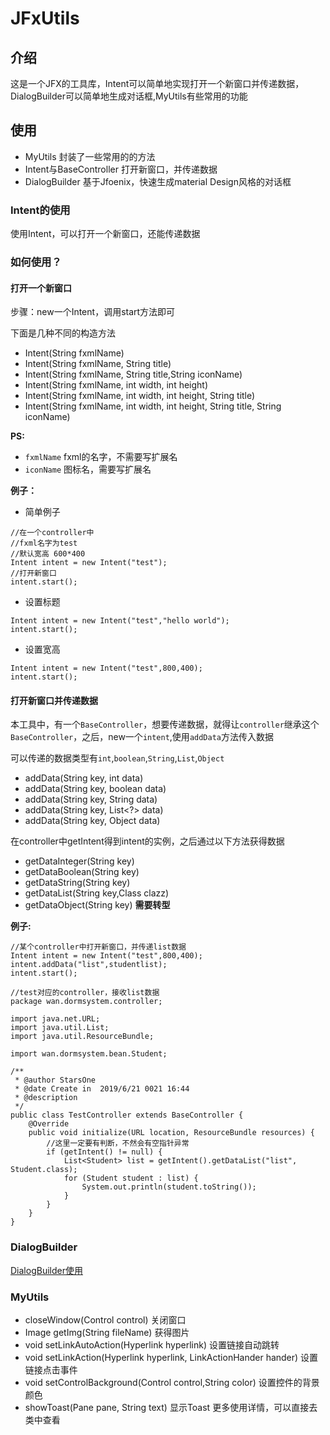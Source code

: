 # JFxUtils
## 介绍
这是一个JFX的工具库，Intent可以简单地实现打开一个新窗口并传递数据，DialogBuilder可以简单地生成对话框,MyUtils有些常用的功能
## 使用
- MyUtils 封装了一些常用的的方法
- Intent与BaseController 打开新窗口，并传递数据
- DialogBuilder 基于Jfoenix，快速生成material Design风格的对话框
### Intent的使用
使用Intent，可以打开一个新窗口，还能传递数据
### 如何使用？
#### 打开一个新窗口
步骤：new一个Intent，调用start方法即可

下面是几种不同的构造方法

- Intent(String fxmlName)
- Intent(String fxmlName, String title)
- Intent(String fxmlName, String title,String iconName) 
- Intent(String fxmlName, int width, int height)
- Intent(String fxmlName, int width, int height, String title)
- Intent(String fxmlName, int width, int height, String title, String iconName)
 
**PS:**
- `fxmlName` fxml的名字，不需要写扩展名	
- `iconName` 图标名，需要写扩展名

**例子：**
- 简单例子
```
//在一个controller中
//fxml名字为test
//默认宽高 600*400 
Intent intent = new Intent("test");
//打开新窗口
intent.start();
```
- 设置标题
```
Intent intent = new Intent("test","hello world");
intent.start();
```
- 设置宽高
```
Intent intent = new Intent("test",800,400);
intent.start();
```

#### 打开新窗口并传递数据
本工具中，有一个`BaseController`，想要传递数据，就得让`controller`继承这个`BaseController`，之后，new一个`intent`,使用`addData`方法传入数据

可以传递的数据类型有`int`,`boolean`,`String`,`List`,`Object`
- addData(String key, int data)
- addData(String key, boolean data)
- addData(String key, String data)
- addData(String key, List<?> data)
- addData(String key, Object data)

在controller中getIntent得到intent的实例，之后通过以下方法获得数据
- getDataInteger(String key)
- getDataBoolean(String key)
- getDataString(String key)
- getDataList(String key,Class<T> clazz)
- getDataObject(String key) **需要转型**

**例子:**
```
//某个controller中打开新窗口，并传递list数据
Intent intent = new Intent("test",800,400);
intent.addData("list",studentlist);
intent.start();

//test对应的controller，接收list数据
package wan.dormsystem.controller;

import java.net.URL;
import java.util.List;
import java.util.ResourceBundle;

import wan.dormsystem.bean.Student;

/**
 * @author StarsOne
 * @date Create in  2019/6/21 0021 16:44
 * @description
 */
public class TestController extends BaseController {
    @Override
    public void initialize(URL location, ResourceBundle resources) {
		//这里一定要有判断，不然会有空指针异常
        if (getIntent() != null) {
            List<Student> list = getIntent().getDataList("list", Student.class);
            for (Student student : list) {
                System.out.println(student.toString());
            }
        }
    }
}
```
### DialogBuilder
[DialogBuilder使用](https://www.cnblogs.com/kexing/p/10989323.html)
### MyUtils
- closeWindow(Control control) 关闭窗口
- Image getImg(String fileName) 获得图片
- void setLinkAutoAction(Hyperlink hyperlink) 设置链接自动跳转
- void setLinkAction(Hyperlink hyperlink, LinkActionHander hander) 设置链接点击事件
- void setControlBackground(Control control,String color) 设置控件的背景颜色
- showToast(Pane pane, String text) 显示Toast
更多使用详情，可以直接去类中查看